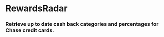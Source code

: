 # RewardsRadar

### Retrieve up to date cash back categories and percentages for Chase credit cards.
